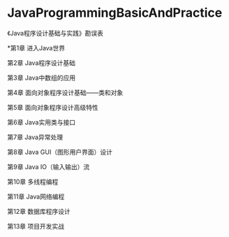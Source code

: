 # JavaProgrammingBasicAndPractice
《Java程序设计基础与实践》勘误表

*第1章 进入Java世界

第2章 Java程序设计基础

第3章 Java中数组的应用

第4章 面向对象程序设计基础——类和对象

第5章 面向对象程序设计高级特性

第6章 Java实用类与接口

第7章 Java异常处理

第8章 Java GUI（图形用户界面）设计

第9章 Java IO（输入输出）流

第10章 多线程编程

第11章 Java网络编程

第12章 数据库程序设计

第13章 项目开发实战

